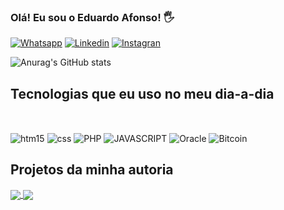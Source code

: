 ### Olá! Eu sou o Eduardo Afonso! 🖐️
[![Whatsapp](https://img.shields.io/badge/WhatsApp-25D366?style=for-the-badge&logo=whatsapp&logoColor=white)](https://wa.me/5561983829690)
[![Linkedin](https://img.shields.io/badge/LinkedIn-0077B5?style=for-the-badge&logo=linkedin&logoColor=white)](https://www.linkedin.com/in/eduardo-afonso-048428205?utm_source=share&utm_campaign=share_via&utm_content=profile&utm_medium=android_app )
[![Instagran](https://img.shields.io/badge/Instagram-E4405F?style=for-the-badge&logo=instagram&logoColor=white)](https://www.instagram.com/eduardolacerdaa_/)


![Anurag's GitHub stats](https://github-readme-stats.vercel.app/api?username=EduardoAfonsoDev&show_icons=true&theme=radical)


## Tecnologias que eu uso no meu dia-a-dia
<div style="display: inline_block"><br/>

<img align="center" alt="htm15" src="https://img.shields.io/badge/HTML5-E34F26?
style=for-the-badge&logo-htmlS&logoColor=white" />
<img align="center" alt="css" src="https://img.shields.io/badge/CSS3-1572B6?style=for-the-badge&
logo=css3&logoColor=white" />
<img align="center" alt="PHP" src="https://img.shields.io/badge/PHP-777BB4?style=for-the-badge&logo=php&logoColor=white" />
<img align="center" alt="JAVASCRIPT" src="https://img.shields.io/badge/JavaScript-F7DF1E?style=for-the-badge&logo=javascript&logoColor=black" />
<img align="center" alt="Oracle" src="https://img.shields.io/badge/Oracle-F80000?style=for-the-badge&logo=oracle&logoColor=black" />
<img align="center" alt="Bitcoin" src="https://img.shields.io/badge/Bitcoin-000000?style=for-the-badge&logo=bitcoin&logoColor=white" />
</div>

## Projetos da minha autoria
<a href="https://github.com/anuraghazra/github-readme-stats">
  <img align="center" src="https://github-readme-stats.vercel.app/api/pin/?username=anuraghazra&repo=github-readme-stats" />
</a>
<a href="https://github.com/anuraghazra/convoychat">
  <img align="center" src="https://github-readme-stats.vercel.app/api/pin/?username=anuraghazra&repo=convoychat" />
</a>
